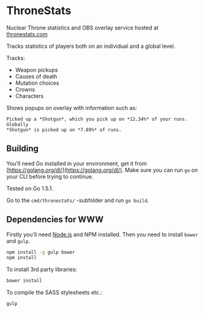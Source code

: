 # ThroneStats

Nuclear Throne statistics and OBS overlay service hosted at [thronestats.com](http://thronestats.com)

Tracks statistics of players both on an individual and a global level.

Tracks:

 - Weapon pickups
 - Causes of death
 - Mutation choices
 - Crowns
 - Characters

Shows popups on overlay with information such as:

```
Picked up a *Shotgun*, which you pick up on *12.34%* of your runs. Globally
*Shotgun* is picked up on *7.89%* of runs.
```


## Building

You'll need Go installed in your environment, get it from [https://golang.org/dl/](https://golang.org/dl/). Make sure you can run `go` on your CLI before trying to continue.

Tested on Go 1.5.1.

Go to the `cmd/thronestats/` -subfolder and run `go build`.


## Dependencies for WWW

Firstly you'll need [Node.js]() and NPM installed. Then you need to install `bower` and `gulp`.

```bash
npm install -g gulp bower
npm install
```

To install 3rd party libraries:

```bash
bower install
```

To compile the SASS stylesheets etc.:

```bash
gulp
```
